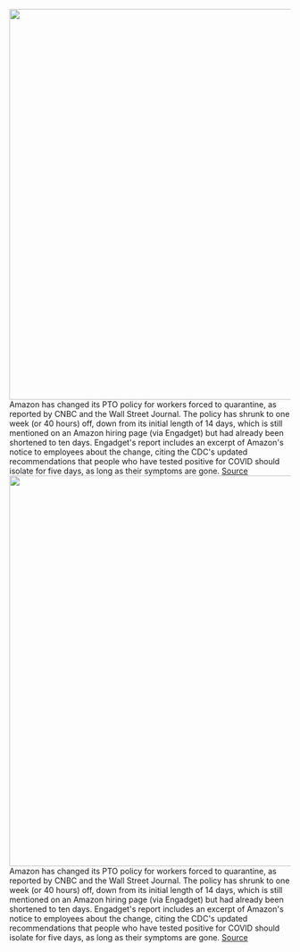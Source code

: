 <img src='https://cdn.vox-cdn.com/thumbor/zQeHr-EFT7h3oNEVoW-LtC-lL70=/0x0:2040x1360/1200x800/filters:focal(857x517:1183x843)/cdn.vox-cdn.com/uploads/chorus_image/image/70361976/acastro_181114_1777_amazon_hq2_0002.0.jpg' width='700px' /><br/>
Amazon has changed its PTO policy for workers forced to quarantine, as reported by CNBC and the Wall Street Journal. The policy has shrunk to one week (or 40 hours) off, down from its initial length of 14 days, which is still mentioned on an Amazon hiring page (via Engadget) but had already been shortened to ten days. Engadget's report includes an excerpt of Amazon's notice to employees about the change, citing the CDC's updated recommendations that people who have tested positive for COVID should isolate for five days, as long as their symptoms are gone.
<a href='https://www.theverge.com/2022/1/7/22872866/amazon-coronavirus-changed-pto-policy-cdc-guidance-update'> Source <a/><img src='https://cdn.vox-cdn.com/thumbor/zQeHr-EFT7h3oNEVoW-LtC-lL70=/0x0:2040x1360/1200x800/filters:focal(857x517:1183x843)/cdn.vox-cdn.com/uploads/chorus_image/image/70361976/acastro_181114_1777_amazon_hq2_0002.0.jpg' width='700px' /><br/>
Amazon has changed its PTO policy for workers forced to quarantine, as reported by CNBC and the Wall Street Journal. The policy has shrunk to one week (or 40 hours) off, down from its initial length of 14 days, which is still mentioned on an Amazon hiring page (via Engadget) but had already been shortened to ten days. Engadget's report includes an excerpt of Amazon's notice to employees about the change, citing the CDC's updated recommendations that people who have tested positive for COVID should isolate for five days, as long as their symptoms are gone.
<a href='https://www.theverge.com/2022/1/7/22872866/amazon-coronavirus-changed-pto-policy-cdc-guidance-update'> Source <a/>